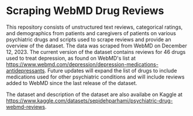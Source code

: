 # Scraping WebMD Drug Reviews
This repository consists of unstructured text reviews, categorical ratings, and demographics from patients and caregivers of patients on various psychiatric drugs and scripts used to scrape reviews and provide an overview of the dataset. The data was scraped from WebMD on December 12, 2023. The current version of the dataset contains reviews for 46 drugs used to treat depression, as found on WebMD's list at https://www.webmd.com/depression/depression-medications-antidepressants. Future updates will expand the list of drugs to include medications used for other psychiatric conditions and will include reviews added to WebMD since the last release of the dataset.

The dataset and description of the dataset are also availabe on Kaggle at https://www.kaggle.com/datasets/sepidehparhami/psychiatric-drug-webmd-reviews.
